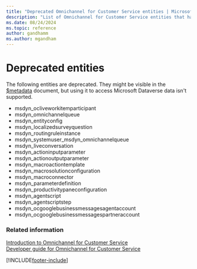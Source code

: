 ```yaml
---
title: "Deprecated Omnichannel for Customer Service entities | Microsoft Docs"
description: "List of Omnichannel for Customer Service entities that have been deprecated"
ms.date: 08/24/2024
ms.topic: reference
author: gandhamm
ms.author: mgandham
---
```

# Deprecated entities



The following entities are deprecated. They might be visible in the [$metadata](/power-apps/developer/data-platform/webapi/web-api-service-documents#csdl-metadata-document) document, but using it to access Microsoft Dataverse data isn't supported.

- msdyn_ocliveworkitemparticipant
- msdyn_omnichannelqueue
- msdyn_entityconfig
- msdyn_localizedsurveyquestion
- msdyn_routingruleinstance
- msdyn_systemuser_msdyn_omnichannelqueue
- msdyn_liveconversation 
- msdyn_actioninputparameter
- msdyn_actionoutputparameter
- msdyn_macroactiontemplate
- msdyn_macrosolutionconfiguration
- msdyn_macroconnector
- msdyn_parameterdefinition
- msdyn_productivitypaneconfiguration
- msdyn_agentscript
- msdyn_agentscriptstep
- msdyn_ocgooglebusinessmessagesagentaccount
- msdyn_ocgooglebusinessmessagespartneraccount


### Related information

[Introduction to Omnichannel for Customer Service](../../../implement/introduction-omnichannel.md)<br />
[Developer guide for Omnichannel for Customer Service](../../omnichannel-developer.md)


[!INCLUDE[footer-include](../../../../includes/footer-banner.md)]
